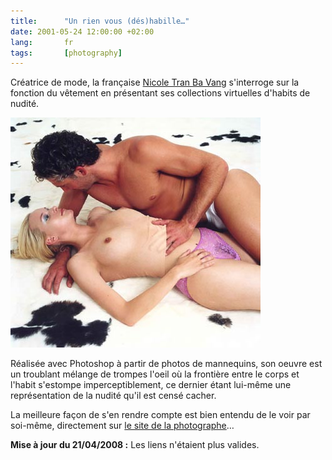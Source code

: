 ```yaml
---
title:      "Un rien vous (dés)habille…"
date: 2001-05-24 12:00:00 +02:00
lang:       fr
tags:       [photography]
---
```


Créatrice de mode, la française [Nicole Tran Ba Vang](http://www.tranbavang.com/) s'interroge sur la fonction du vêtement en présentant ses collections virtuelles d'habits de nudité.

![](nicole-tran-ba-vang.jpg)

Réalisée avec Photoshop à partir de photos de mannequins, son oeuvre est un troublant mélange de trompes l'oeil où la frontière entre le corps et l'habit s'estompe imperceptiblement, ce dernier étant lui-même une représentation de la nudité qu'il est censé cacher.

La meilleure façon de s'en rendre compte est bien entendu de le voir par soi-même, directement sur [le site de la photographe](http://www.tranbavang.com/photography/collection-automnehiver-200001-selected-works/)…

**Mise à jour du 21/04/2008 :** Les liens n'étaient plus valides.
